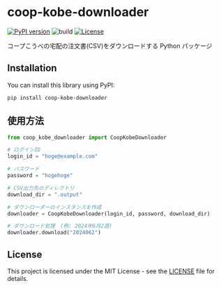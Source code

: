 # coop-kobe-downloader

[![PyPI version](https://badge.fury.io/py/coop-kobe-downloader.svg)](https://badge.fury.io/py/coop-kobe-downloader)
![build](https://github.com/ryohidaka/coop-kobe-downloader/workflows/Build/badge.svg)
[![License](https://img.shields.io/badge/license-MIT-blue.svg)](https://opensource.org/licenses/MIT)

コープこうべの宅配の注文書(CSV)をダウンロードする Python パッケージ

## Installation

You can install this library using PyPI:

```shell
pip install coop-kobe-downloader
```

## 使用方法

```py
from coop_kobe_downloader import CoopKobeDownloader

# ログインID
login_id = "hoge@example.com"

# パスワード
password = "hogehoge"

# CSV出力先のディレクトリ
download_dir = ".output"

# ダウンローダーのインスタンスを作成
downloader = CoopKobeDownloader(login_id, password, download_dir)

# ダウンロード処理　(例: 2024年6月2週)
downloader.download("2024062")
```

## License

This project is licensed under the MIT License - see the [LICENSE](LICENSE) file for details.
